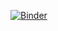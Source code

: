 [![Binder](https://mybinder.org/badge_logo.svg)](https://mybinder.org/v2/gh/GMBC-Digital-Services/baseline_data_test/master?filepath=notebooks%2Fexploratory_analysis.ipynb)
